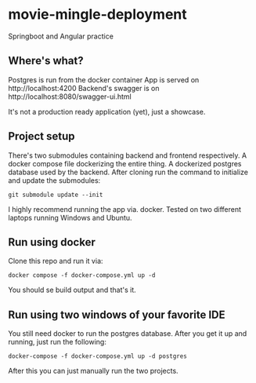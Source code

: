 # movie-mingle-deployment
Springboot and Angular practice

## Where's what?
Postgres is run from the docker container
App is served on http://localhost:4200
Backend's swagger is on http://localhost:8080/swagger-ui.html

It's not a production ready application (yet), just a showcase.

## Project setup
There's two submodules containing backend and frontend respectively.
A docker compose file dockerizing the entire thing.
A dockerized postgres database used by the backend.
After cloning run the command to initialize and update the submodules:
```
git submodule update --init
```
I highly recommend running the app via. docker. Tested on two different laptops running Windows and Ubuntu.

## Run using docker
Clone this repo and run it via:
```
docker compose -f docker-compose.yml up -d
```
You should se build output and that's it.

## Run using two windows of your favorite IDE
You still need docker to run the postgres database.
After you get it up and running, just run the following:
```
docker-compose -f docker-compose.yml up -d postgres
```
After this you can just manually run the two projects.
